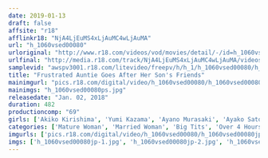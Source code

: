 ```yaml
---
date: 2019-01-13
draft: false
affsite: "r18"
afflinkr18: "NjA4LjEuMS4xLjAuMC4wLjAuMA"
url: "h_1060vsed00080"
urloriginal: "http://www.r18.com/videos/vod/movies/detail/-/id=h_1060vsed00080"
urlfinal: "http://media.r18.com/track/NjA4LjEuMS4xLjAuMC4wLjAuMA/videos/vod/movies/detail/-/id=h_1060vsed00080"
samplevid: "awspv3001.r18.com/litevideo/freepv/h/h_1/h_1060vsed00080/h_1060vsed00080_dmb_w.mp4"
title: "Frustrated Auntie Goes After Her Son's Friends"
mainimgurl: "pics.r18.com/digital/video/h_1060vsed00080/h_1060vsed00080ps.jpg"
mainimgs: "h_1060vsed00080ps.jpg"
releasedate: "Jan. 02, 2018"
duration: 482
productioncomp: "69"
girls: ['Akiko Kirishima', 'Yumi Kazama', 'Ayano Murasaki', 'Ayako Satonaka', 'Rinko Nomiya', 'Maki Hojo', 'Ryoko Iori', 'Michiyo Yashiro', 'Mineko Takigawa', 'Mai Itoh']
categories: ['Mature Woman', 'Married Woman', 'Big Tits', 'Over 4 Hours', 'Sale (limited time)']
imgurls: ['pics.r18.com/digital/video/h_1060vsed00080/h_1060vsed00080jp-1.jpg', 'pics.r18.com/digital/video/h_1060vsed00080/h_1060vsed00080jp-2.jpg', 'pics.r18.com/digital/video/h_1060vsed00080/h_1060vsed00080jp-3.jpg', 'pics.r18.com/digital/video/h_1060vsed00080/h_1060vsed00080jp-4.jpg', 'pics.r18.com/digital/video/h_1060vsed00080/h_1060vsed00080jp-5.jpg', 'pics.r18.com/digital/video/h_1060vsed00080/h_1060vsed00080jp-6.jpg', 'pics.r18.com/digital/video/h_1060vsed00080/h_1060vsed00080jp-7.jpg', 'pics.r18.com/digital/video/h_1060vsed00080/h_1060vsed00080jp-8.jpg', 'pics.r18.com/digital/video/h_1060vsed00080/h_1060vsed00080jp-9.jpg', 'pics.r18.com/digital/video/h_1060vsed00080/h_1060vsed00080jp-10.jpg', 'pics.r18.com/digital/video/h_1060vsed00080/h_1060vsed00080jp-11.jpg', 'pics.r18.com/digital/video/h_1060vsed00080/h_1060vsed00080jp-12.jpg', 'pics.r18.com/digital/video/h_1060vsed00080/h_1060vsed00080jp-13.jpg', 'pics.r18.com/digital/video/h_1060vsed00080/h_1060vsed00080jp-14.jpg', 'pics.r18.com/digital/video/h_1060vsed00080/h_1060vsed00080jp-15.jpg', 'pics.r18.com/digital/video/h_1060vsed00080/h_1060vsed00080jp-16.jpg', 'pics.r18.com/digital/video/h_1060vsed00080/h_1060vsed00080jp-17.jpg', 'pics.r18.com/digital/video/h_1060vsed00080/h_1060vsed00080jp-18.jpg', 'pics.r18.com/digital/video/h_1060vsed00080/h_1060vsed00080jp-19.jpg', 'pics.r18.com/digital/video/h_1060vsed00080/h_1060vsed00080jp-20.jpg']
imgs: ['h_1060vsed00080jp-1.jpg', 'h_1060vsed00080jp-2.jpg', 'h_1060vsed00080jp-3.jpg', 'h_1060vsed00080jp-4.jpg', 'h_1060vsed00080jp-5.jpg', 'h_1060vsed00080jp-6.jpg', 'h_1060vsed00080jp-7.jpg', 'h_1060vsed00080jp-8.jpg', 'h_1060vsed00080jp-9.jpg', 'h_1060vsed00080jp-10.jpg', 'h_1060vsed00080jp-11.jpg', 'h_1060vsed00080jp-12.jpg', 'h_1060vsed00080jp-13.jpg', 'h_1060vsed00080jp-14.jpg', 'h_1060vsed00080jp-15.jpg', 'h_1060vsed00080jp-16.jpg', 'h_1060vsed00080jp-17.jpg', 'h_1060vsed00080jp-18.jpg', 'h_1060vsed00080jp-19.jpg', 'h_1060vsed00080jp-20.jpg']
---
```

